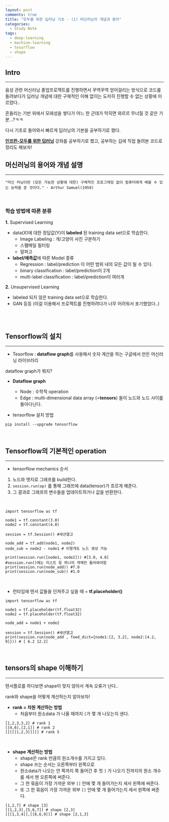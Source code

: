 ```yaml
---
layout: post
comments: true
title: "모두를 위한 딥러닝 기초 - (1) 머신러닝의 개념과 용어"
categories:
  - Study Note
tags:
  - deep-learning
  - machine-learning
  - tesorflow
  - shape
---
```


## Intro
---

음성 관련 머신러닝 졸업프로젝트를 진행하면서 꾸역꾸역 얻어걸리는 방식으로 코드를 돌려보다가 딥러닝 개념에 대한 구체적인 이해 없이는 도저히 진행할 수 없는 상황에 이르렀다..

흔들리는 기반 위에서 모래성을 쌓다가 어느 한 군데가 막히면 와르르 무너질 것 같은 기분...?ㅋㅋ

다시 기초로 돌아와서 빠르게 딥러닝의 기본을 공부하기로 했다.

<a href="https://www.inflearn.com/course/%EA%B8%B0%EB%B3%B8%EC%A0%81%EC%9D%B8-%EB%A8%B8%EC%8B%A0%EB%9F%AC%EB%8B%9D-%EB%94%A5%EB%9F%AC%EB%8B%9D-%EA%B0%95%EC%A2%8C/">**인프런-모두를 위한 딥러닝**</a> 강좌를 공부하기로 했고, 공부하는 김에 직접 돌려본 코드로 정리도 해보자!

## 머신러닝의 용어와 개념 설명
---

```
"머신 러닝이란 (모든 가능한 상황에 대한) 구체적인 프로그래밍 없이 컴퓨터에게 배울 수 있는 능력을 준 것이다." - Arthur Samuel(1959)
```
<br>

### **학습 방법에 따른 분류**

**1.** Supervised Learning

- data(X)에 대한 정답값(Y)이 **labeled** 된 training data set으로 학습한다.
    - Image Labeling : 개/고양이 사진 구분하기
    - 스팸메일 필터링
    - 알파고
- **label/예측값**에 따른 Model 종류
    - Regression : label/prediction 이 어떤 범위 내의 모든 값이 될 수 있다.
    - binary classification : label/prediction이 2개
    - multi-label classification : label/prediction이 여러개 

**2.** Unsupervised Learning
- labeled 되지 않은 training data set으로 학습한다.
- GAN 등등 (이걸 이용해서 프로젝트를 진행하려다가 너무 어려워서 포기했었다..)

<br>

<br>

## Tensorflow의 설치
---
- Tesorflow : **dataflow graph**를 사용해서 숫자 계산을 하는 구글에서 만든 머신러닝 라이브러리

dataflow graph가 뭐지?

- **Dataflow graph**
    - Node : 수학적 operation
    - Edge : multi-dimensional data array (=**tensors**) 들이 노드와 노드 사이를 돌아다닌다.

- tensorflow 설치 방법
```
pip install --upgrade tensorflow
```

<br>

## Tensorflow의 기본적인 operation
---
- tensorflow mechanics 순서

1. 노드와 엣지로 그래프를 build한다.
2. `session.run(op)` 를 통해 그래프에 data(tensor)가 흐르게 해준다.
3. 그 결과로 그래프의 변수들을 업데이트하거나 값을 반환한다.

<br>

```
import tensorflow as tf

node1 = tf.constant(3.0)
node2 = tf.constant(4.0)

session = tf.Session() #세션열고

node_add = tf.add(node1, node2)
node_sub = node2 - node1 # 이렇게도 노드 생성 가능

print(session.run([node1, node2])) #[3.0, 4.0] 
#session.run()에는 리스트 등 하나의 객체만 들어와야함
print(session.run(node_add)) #7.0
print(session.run(node_sub)) #1.0

```

<br>

- 런타임에 텐서 값들을 던져주고 싶을 때 = **tf.placeholder()**

```
import tensorflow as tf

node1 = tf.placeholder(tf.float32)
node2 = tf.placeholder(tf.float32)

node_add = node1 + node2

session = tf.Session() #세션열고
print(session.run(node_add , feed_dict={node1:[2, 3.2], node2:[4.2, 9]})) # [ 6.2 12.2]

```

<br>

## tensors의 shape 이해하기
---

텐서플로를 하다보면 shape이 맞지 않아서 계속 오류가 난다..

rank와 shape을 어떻게 계산하는지 알아보자!

- **rank = 차원 계산하는 방법**
    - 처음부터 원소data 가 나올 때까지 `[`가 몇 개 나오는지 센다.

```
[1,2,3,3,2] # rank 1
[[4,6],[2,1]] # rank 2
[[[[[1,2,3]]]]] # rank 5
```

<br>

- **shape 계산하는 방법**
    - shape은 rank 만큼의 원소개수를 가지고 있다.
    - shape 쓰는 순서는 오른쪽부터 왼쪽으로
    - 원소data가 나오는 안 쪽까지 쭉 들어간 후 첫 `]` 가 나오기 전까지의 원소 개수를 세서 맨 오른쪽에 써준다.
    - 그 한 묶음이 가장 가까운 외부 `[]` 안에 몇 개 들어가는지 세서 왼쪽에 써준다.
    - 또 그 한 묶음이 가장 가까운 외부 `[]` 안에 몇 개 들어가는지 세서 왼쪽에 써준다.

```
[1,2,7] # shape [3]
[[1,2,3],[5,6,7]] # shape [2,3]
[[[1,3,4]],[[8,6,9]]] # shape [2,1,3]
```
<br>

<br>

